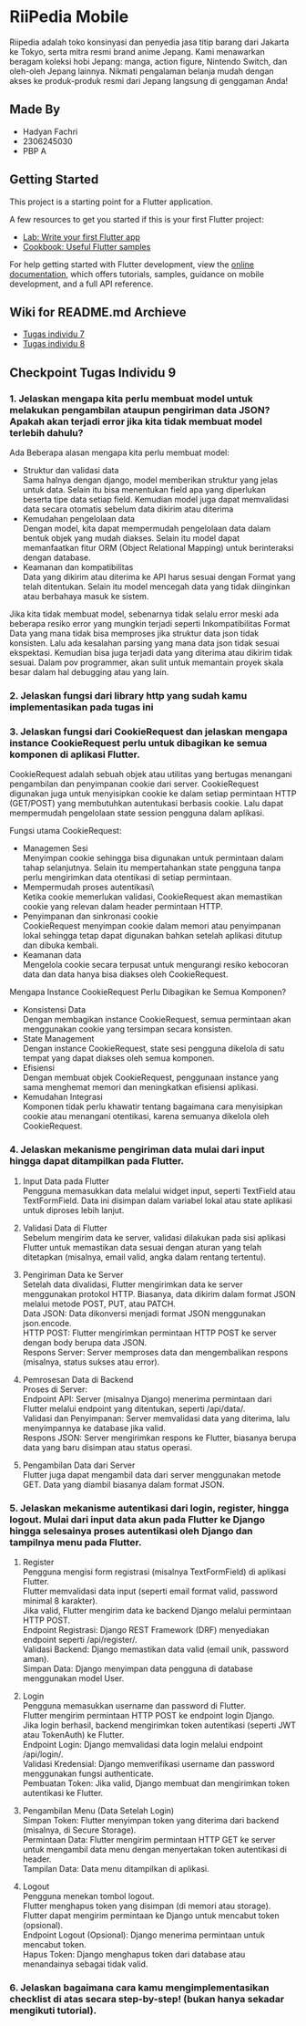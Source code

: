 # RiiPedia Mobile
Riipedia adalah toko konsinyasi dan penyedia jasa titip barang dari Jakarta ke Tokyo, serta mitra resmi brand anime Jepang. Kami menawarkan beragam koleksi hobi Jepang: manga, action figure, Nintendo Switch, dan oleh-oleh Jepang lainnya. Nikmati pengalaman belanja mudah dengan akses ke produk-produk resmi dari Jepang langsung di genggaman Anda!

## Made By
- Hadyan Fachri
- 2306245030
- PBP A

## Getting Started

This project is a starting point for a Flutter application.

A few resources to get you started if this is your first Flutter project:

- [Lab: Write your first Flutter app](https://docs.flutter.dev/get-started/codelab)
- [Cookbook: Useful Flutter samples](https://docs.flutter.dev/cookbook)

For help getting started with Flutter development, view the
[online documentation](https://docs.flutter.dev/), which offers tutorials,
samples, guidance on mobile development, and a full API reference.

## Wiki for README.md Archieve
- [Tugas individu 7](https://github.com/fachhhh/RiiPedia-Mobile/wiki/Archieve-Tugas-Individu-7-PBP)
- [Tugas individu 8](https://github.com/fachhhh/RiiPedia-Mobile/wiki/Archieve-Tugas-Individu-8-PBP)

## Checkpoint Tugas Individu 9
### 1. Jelaskan mengapa kita perlu membuat model untuk melakukan pengambilan ataupun pengiriman data JSON? Apakah akan terjadi error jika kita tidak membuat model terlebih dahulu?
Ada Beberapa alasan mengapa kita perlu membuat model:
- Struktur dan validasi data\
    Sama halnya dengan django, model memberikan struktur yang jelas untuk data. Selain itu bisa menentukan field apa yang diperlukan beserta tipe data setiap field. Kemudian model juga dapat memvalidasi data secara otomatis sebelum data dikirim atau diterima
- Kemudahan pengelolaan data\
    Dengan model, kita dapat mempermudah pengelolaan data dalam bentuk objek yang mudah diakses. Selain itu model dapat memanfaatkan fitur ORM (Object Relational Mapping) untuk berinteraksi dengan database.
- Keamanan dan kompatibilitas\
    Data yang dikirim atau diterima ke API harus sesuai dengan Format yang telah ditentukan. Selain itu model mencegah data yang tidak diinginkan atau berbahaya masuk ke sistem.

Jika kita tidak membuat model, sebenarnya tidak selalu error meski ada beberapa resiko error yang mungkin terjadi seperti Inkompatibilitas Format Data yang mana tidak bisa memproses jika struktur data json tidak konsisten. Lalu ada kesalahan parsing yang mana data json tidak sesuai ekspektasi. Kemudian bisa juga terjadi data yang diterima atau dikirim tidak sesuai. Dalam pov programmer, akan sulit untuk memantain proyek skala besar dalam hal debugging atau yang lain.

### 2. Jelaskan fungsi dari library http yang sudah kamu implementasikan pada tugas ini
### 3. Jelaskan fungsi dari CookieRequest dan jelaskan mengapa instance CookieRequest perlu untuk dibagikan ke semua komponen di aplikasi Flutter.
CookieRequest adalah sebuah objek atau utilitas yang bertugas menangani pengambilan dan penyimpanan cookie dari server. CookieRequest digunakan juga untuk menyisipkan cookie ke dalam setiap permintaan HTTP (GET/POST) yang membutuhkan autentukasi berbasis cookie. Lalu dapat mempermudah pengelolaan state session pengguna dalam aplikasi.

Fungsi utama CookieRequest:
- Managemen Sesi\
    Menyimpan cookie sehingga bisa digunakan untuk permintaan dalam tahap selanjutnya. Selain itu mempertahankan state pengguna tanpa perlu mengirimkan data otentikasi di setiap permintaan.
- Mempermudah proses autentikasi\   
    Ketika cookie memerlukan validasi, CookieRequest akan memastikan cookie yang relevan dalam header permintaan HTTP.
- Penyimpanan dan sinkronasi cookie\
    CookieRequest menyimpan cookie dalam memori atau penyimpanan lokal sehingga tetap dapat digunakan bahkan setelah aplikasi ditutup dan dibuka kembali.
- Keamanan data\
    Mengelola cookie secara terpusat untuk mengurangi resiko kebocoran data dan data hanya bisa diakses oleh CookieRequest.

Mengapa Instance CookieRequest Perlu Dibagikan ke Semua Komponen?
- Konsistensi Data\
    Dengan membagikan instance CookieRequest, semua permintaan akan menggunakan cookie yang tersimpan secara konsisten.
- State Management\
    Dengan instance CookieRequest, state sesi pengguna dikelola di satu tempat yang dapat diakses oleh semua komponen.
- Efisiensi\
    Dengan membuat objek CookieRequest, penggunaan instance yang sama menghemat memori dan meningkatkan efisiensi aplikasi.
- Kemudahan Integrasi\
    Komponen tidak perlu khawatir tentang bagaimana cara menyisipkan cookie atau menangani otentikasi, karena semuanya dikelola oleh CookieRequest.

### 4. Jelaskan mekanisme pengiriman data mulai dari input hingga dapat ditampilkan pada Flutter.
1. Input Data pada Flutter\
    Pengguna memasukkan data melalui widget input, seperti TextField atau TextFormField. Data ini disimpan dalam variabel lokal atau state aplikasi untuk diproses lebih lanjut.

2. Validasi Data di Flutter\
    Sebelum mengirim data ke server, validasi dilakukan pada sisi aplikasi Flutter untuk memastikan data sesuai dengan aturan yang telah ditetapkan (misalnya, email valid, angka dalam rentang tertentu).

3. Pengiriman Data ke Server\
    Setelah data divalidasi, Flutter mengirimkan data ke server menggunakan protokol HTTP. Biasanya, data dikirim dalam format JSON melalui metode POST, PUT, atau PATCH.\
    Data JSON: Data dikonversi menjadi format JSON menggunakan json.encode.\
    HTTP POST: Flutter mengirimkan permintaan HTTP POST ke server dengan body berupa data JSON.\
    Respons Server: Server memproses data dan mengembalikan respons (misalnya, status sukses atau error).
    
4. Pemrosesan Data di Backend\
    Proses di Server:\
    Endpoint API: Server (misalnya Django) menerima permintaan dari Flutter melalui endpoint yang ditentukan, seperti /api/data/.\
    Validasi dan Penyimpanan: Server memvalidasi data yang diterima, lalu menyimpannya ke database jika valid.\
    Respons JSON: Server mengirimkan respons ke Flutter, biasanya berupa data yang baru disimpan atau status operasi.

5. Pengambilan Data dari Server\
    Flutter juga dapat mengambil data dari server menggunakan metode GET. Data yang diambil biasanya dalam format JSON.

### 5. Jelaskan mekanisme autentikasi dari login, register, hingga logout. Mulai dari input data akun pada Flutter ke Django hingga selesainya proses autentikasi oleh Django dan tampilnya menu pada Flutter.
1. Register\
    Pengguna mengisi form registrasi (misalnya TextFormField) di aplikasi Flutter.\
    Flutter memvalidasi data input (seperti email format valid, password minimal 8 karakter).\
    Jika valid, Flutter mengirim data ke backend Django melalui permintaan HTTP POST.\
    Endpoint Registrasi: Django REST Framework (DRF) menyediakan endpoint seperti /api/register/.\
    Validasi Backend: Django memastikan data valid (email unik, password aman).\
    Simpan Data: Django menyimpan data pengguna di database menggunakan model User.

2. Login\
    Pengguna memasukkan username dan password di Flutter.\
    Flutter mengirim permintaan HTTP POST ke endpoint login Django.\
    Jika login berhasil, backend mengirimkan token autentikasi (seperti JWT atau TokenAuth) ke Flutter.\
    Endpoint Login: Django memvalidasi data login melalui endpoint /api/login/.\
    Validasi Kredensial: Django memverifikasi username dan password menggunakan fungsi authenticate.\
    Pembuatan Token: Jika valid, Django membuat dan mengirimkan token autentikasi ke Flutter.

3. Pengambilan Menu (Data Setelah Login)\
    Simpan Token: Flutter menyimpan token yang diterima dari backend (misalnya, di Secure Storage).\
    Permintaan Data: Flutter mengirim permintaan HTTP GET ke server untuk mengambil data menu dengan menyertakan token autentikasi di header.\
    Tampilan Data: Data menu ditampilkan di aplikasi.

4. Logout\
    Pengguna menekan tombol logout.\
    Flutter menghapus token yang disimpan (di memori atau storage).\
    Flutter dapat mengirim permintaan ke Django untuk mencabut token (opsional).\
    Endpoint Logout (Opsional): Django menerima permintaan untuk mencabut token.\
    Hapus Token: Django menghapus token dari database atau menandainya sebagai tidak valid.
### 6. Jelaskan bagaimana cara kamu mengimplementasikan checklist di atas secara step-by-step! (bukan hanya sekadar mengikuti tutorial).